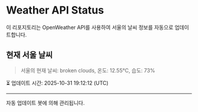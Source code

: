 
# Weather API Status

이 리포지토리는 OpenWeather API를 사용하여 서울의 날씨 정보를 자동으로 업데이트합니다.

## 현재 서울 날씨
> 서울의 현재 날씨: broken clouds, 온도: 12.55°C, 습도: 73%

⏳ 업데이트 시간: 2025-10-31 19:12:12 (UTC)

---
자동 업데이트 봇에 의해 관리됩니다.
